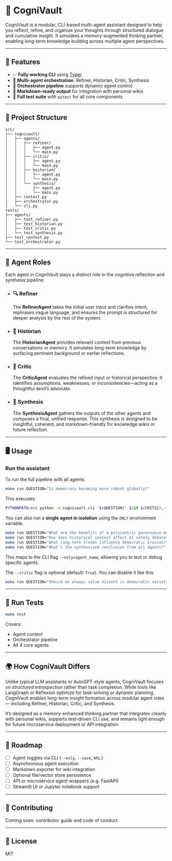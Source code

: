 # 🧠 CogniVault

CogniVault is a modular, CLI-based multi-agent assistant designed to help you reflect, refine, and organize your thoughts through structured dialogue and cumulative insight. It simulates a memory-augmented thinking partner, enabling long-term knowledge building across multiple agent perspectives.

---

## 🚀 Features

- ✅ **Fully working CLI** using [Typer](https://typer.tiangolo.com/)
- 🧠 **Multi-agent orchestration**: Refiner, Historian, Critic, Synthesis
- 🔁 **Orchestrator pipeline** supports dynamic agent control
- 📄 **Markdown-ready output** for integration with personal wikis
- 🧪 **Full test suite** with `pytest` for all core components

---

## 🧱 Project Structure

```
src/
├── cognivault/
│   ├── agents/
│   │   ├── refiner/
│   │   │   ├── agent.py
│   │   │   └── main.py
│   │   ├── critic/
│   │   │   ├── agent.py
│   │   │   └── main.py
│   │   ├── historian/
│   │   │   ├── agent.py
│   │   │   └── main.py
│   │   └── synthesis/
│   │       ├── agent.py
│   │       └── main.py
│   ├── context.py
│   ├── orchestrator.py
│   └── cli.py
tests/
├── agents/
│   ├── test_refiner.py
│   ├── test_historian.py
│   ├── test_critic.py
│   └── test_synthesis.py
├── test_context.py
└── test_orchestrator.py
```

---

## 🧠 Agent Roles

Each agent in CogniVault plays a distinct role in the cognitive reflection and synthesis pipeline:

- ### 🔍 Refiner
  The **RefinerAgent** takes the initial user input and clarifies intent, rephrases vague language, and ensures the prompt is structured for deeper analysis by the rest of the system.

- ### 🧾 Historian
  The **HistorianAgent** provides relevant context from previous conversations or memory. It simulates long-term knowledge by surfacing pertinent background or earlier reflections.

- ### 🧠 Critic
  The **CriticAgent** evaluates the refined input or historical perspective. It identifies assumptions, weaknesses, or inconsistencies—acting as a thoughtful devil’s advocate.

- ### 🧵 Synthesis
  The **SynthesisAgent** gathers the outputs of the other agents and composes a final, unified response. This synthesis is designed to be insightful, coherent, and markdown-friendly for knowledge wikis or future reflection.

---

## 🖥️ Usage

### Run the assistant

To run the full pipeline with all agents:

```bash
make run QUESTION="Is democracy becoming more robust globally?"
```

This executes:

```bash
PYTHONPATH=src python -m cognivault.cli "$(QUESTION)" $(if $(CRITIC),--critic=$(CRITIC),) $(if $(ONLY),--only=$(ONLY),)
```

You can also run a **single agent in isolation** using the `ONLY` environment variable:

```bash
make run QUESTION="What are the benefits of a polycentric governance model?" ONLY=refiner
make run QUESTION="How does historical context affect AI safety debates?" ONLY=critic
make run QUESTION="What long-term trends influence democratic erosion?" ONLY=historian
make run QUESTION="What’s the synthesized conclusion from all agents?" ONLY=synthesis
```

This maps to the CLI flag `--only=agent_name`, allowing you to test or debug specific agents.

The `--critic` flag is optional (default: `True`). You can disable it like this:

```bash
make run QUESTION="Should we always value dissent in democratic societies?" ONLY=refiner CRITIC=False
```
---

## 🧪 Run Tests

```bash
make test
```

Covers:
- Agent context
- Orchestrator pipeline
- All 4 core agents

---

## 🌍 How CogniVault Differs

Unlike typical LLM assistants or AutoGPT-style agents, CogniVault focuses on *structured introspection* rather than task completion. While tools like LangGraph or Reflexion optimize for task-solving or dynamic planning, CogniVault enables long-term insight formation across modular agent roles — including Refiner, Historian, Critic, and Synthesis.

It’s designed as a memory-enhanced thinking partner that integrates cleanly with personal wikis, supports test-driven CLI use, and remains light enough for future microservice deployment or API integration.

---

## 🔭 Roadmap

- [ ] Agent toggles via CLI (`--only`, `--save`, etc.)
- [ ] Asynchronous agent execution
- [ ] Markdown exporter for wiki integration
- [ ] Optional file/vector store persistence
- [ ] API or microservice agent wrappers (e.g. FastAPI)
- [ ] Streamlit UI or Jupyter notebook support

---

## 🤝 Contributing

Coming soon: contributor guide and code of conduct.

---

## 📜 License

MIT